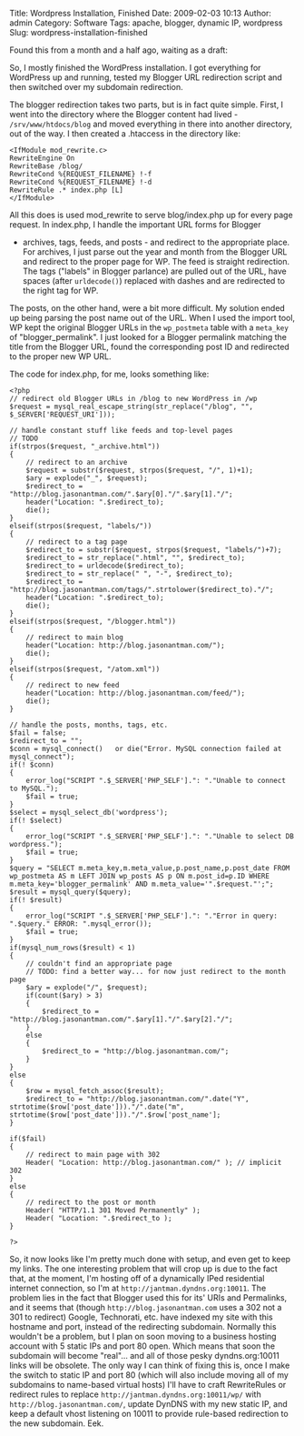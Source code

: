 Title: Wordpress Installation, Finished
Date: 2009-02-03 10:13
Author: admin
Category: Software
Tags: apache, blogger, dynamic IP, wordpress
Slug: wordpress-installation-finished

Found this from a month and a half ago, waiting as a draft:

So, I mostly finished the WordPress installation. I got everything for
WordPress up and running, tested my Blogger URL redirection script and
then switched over my subdomain redirection.

The blogger redirection takes two parts, but is in fact quite simple.
First, I went into the directory where the Blogger content had lived -
`/srv/www/htdocs/blog` and moved everything in there into another
directory, out of the way. I then created a .htaccess in the directory
like:

~~~~{.apacheconf}
<IfModule mod_rewrite.c>
RewriteEngine On
RewriteBase /blog/
RewriteCond %{REQUEST_FILENAME} !-f
RewriteCond %{REQUEST_FILENAME} !-d
RewriteRule .* index.php [L]
</IfModule>
~~~~

All this does is used mod\_rewrite to serve blog/index.php up for every
page request. In index.php, I handle the important URL forms for Blogger
- archives, tags, feeds, and posts - and redirect to the appropriate
place. For archives, I just parse out the year and month from the
Blogger URL and redirect to the proper page for WP. The feed is straight
redirection. The tags ("labels" in Blogger parlance) are pulled out of
the URL, have spaces (after `urldecode()`) replaced with dashes and are
redirected to the right tag for WP.

The posts, on the other hand, were a bit more difficult. My solution
ended up being parsing the post name out of the URL. When I used the
import tool, WP kept the original Blogger URLs in the `wp_postmeta`
table with a `meta_key` of "blogger\_permalink". I just looked for a
Blogger permalink matching the title from the Blogger URL, found the
corresponding post ID and redirected to the proper new WP URL.

The code for index.php, for me, looks something like:

~~~~{.php}
<?php
// redirect old Blogger URLs in /blog to new WordPress in /wp
$request = mysql_real_escape_string(str_replace("/blog", "", $_SERVER['REQUEST_URI']));

// handle constant stuff like feeds and top-level pages
// TODO
if(strpos($request, "_archive.html"))
{
    // redirect to an archive
    $request = substr($request, strpos($request, "/", 1)+1);
    $ary = explode("_", $request);
    $redirect_to = "http://blog.jasonantman.com/".$ary[0]."/".$ary[1]."/";
    header("Location: ".$redirect_to);
    die();
}
elseif(strpos($request, "labels/"))
{
    // redirect to a tag page
    $redirect_to = substr($request, strpos($request, "labels/")+7);
    $redirect_to = str_replace(".html", "", $redirect_to);
    $redirect_to = urldecode($redirect_to);
    $redirect_to = str_replace(" ", "-", $redirect_to);
    $redirect_to = "http://blog.jasonantman.com/tags/".strtolower($redirect_to)."/";
    header("Location: ".$redirect_to);
    die();
}
elseif(strpos($request, "/blogger.html"))
{
    // redirect to main blog
    header("Location: http://blog.jasonantman.com/");
    die();
}
elseif(strpos($request, "/atom.xml"))
{
    // redirect to new feed
    header("Location: http://blog.jasonantman.com/feed/");
    die();
}

// handle the posts, months, tags, etc.
$fail = false;
$redirect_to = "";
$conn = mysql_connect()   or die("Error. MySQL connection failed at mysql_connect");
if(! $conn)
{
    error_log("SCRIPT ".$_SERVER['PHP_SELF'].": "."Unable to connect to MySQL.");
    $fail = true;
}
$select = mysql_select_db('wordpress');
if(! $select)
{
    error_log("SCRIPT ".$_SERVER['PHP_SELF'].": "."Unable to select DB wordpress.");
    $fail = true;
}
$query = "SELECT m.meta_key,m.meta_value,p.post_name,p.post_date FROM wp_postmeta AS m LEFT JOIN wp_posts AS p ON m.post_id=p.ID WHERE m.meta_key='blogger_permalink' AND m.meta_value='".$request."';";
$result = mysql_query($query);
if(! $result)
{
    error_log("SCRIPT ".$_SERVER['PHP_SELF'].": "."Error in query: ".$query." ERROR: ".mysql_error());
    $fail = true;
}
if(mysql_num_rows($result) < 1)
{
    // couldn't find an appropriate page
    // TODO: find a better way... for now just redirect to the month page
    $ary = explode("/", $request);
    if(count($ary) > 3)
    {
        $redirect_to = "http://blog.jasonantman.com/".$ary[1]."/".$ary[2]."/";
    }
    else
    {
        $redirect_to = "http://blog.jasonantman.com/";
    }
}
else
{
    $row = mysql_fetch_assoc($result);
    $redirect_to = "http://blog.jasonantman.com/".date("Y", strtotime($row['post_date']))."/".date("m", strtotime($row['post_date']))."/".$row['post_name'];
}

if($fail)
{
    // redirect to main page with 302
    Header( "Location: http://blog.jasonantman.com/" ); // implicit 302
}
else
{
    // redirect to the post or month
    Header( "HTTP/1.1 301 Moved Permanently" );
    Header( "Location: ".$redirect_to );
}

?>
~~~~

So, it now looks like I'm pretty much done with setup, and even get to
keep my links. The one interesting problem that will crop up is due to
the fact that, at the moment, I'm hosting off of a dynamically IPed
residential internet connection, so I'm at
`http://jantman.dyndns.org:10011`. The problem lies in the fact that
Blogger used this for its' URIs and Permalinks, and it seems that
(though `http://blog.jasonantman.com` uses a 302 not a 301 to redirect)
Google, Technorati, etc. have indexed my site with this hostname and
port, instead of the redirecting subdomain. Normally this wouldn't be a
problem, but I plan on soon moving to a business hosting account with 5
static IPs and port 80 open. Which means that soon the subdomain will
become "real"... and all of those pesky dyndns.org:10011 links will be
obsolete. The only way I can think of fixing this is, once I make the
switch to static IP and port 80 (which will also include moving all of
my subdomains to name-based virtual hosts) I'll have to craft
RewriteRules or redirect rules to replace
`http://jantman.dyndns.org:10011/wp/` with
`http://blog.jasonantman.com/`, update DynDNS with my new static IP, and
keep a default vhost listening on 10011 to provide rule-based
redirection to the new subdomain. Eek.

